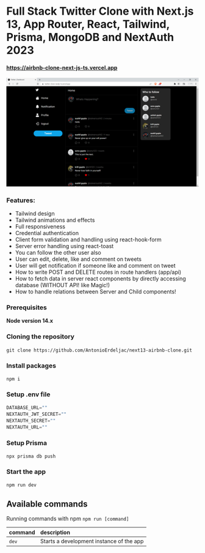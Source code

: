# Full Stack Twitter Clone with Next.js 13, App Router, React, Tailwind, Prisma, MongoDB and NextAuth 2023

#### https://airbnb-clone-next-js-ts.vercel.app

![Screenshot](demo.png)

### Features:

- Tailwind design
- Tailwind animations and effects
- Full responsiveness
- Credential authentication
- Client form validation and handling using react-hook-form
- Server error handling using react-toast
- You can follow the other user also
- User can edit, delete, like and comment on tweets
- User will get notification if someone like and comment on tweet
- How to write POST and DELETE routes in route handlers (app/api)
- How to fetch data in server react components by directly accessing database (WITHOUT API! like Magic!)
- How to handle relations between Server and Child components!

### Prerequisites

**Node version 14.x**

### Cloning the repository

```shell
git clone https://github.com/AntonioErdeljac/next13-airbnb-clone.git
```

### Install packages

```shell
npm i
```

### Setup .env file


```js
DATABASE_URL=""
NEXTAUTH_JWT_SECRET=""
NEXTAUTH_SECRET=""
NEXTAUTH_URL=""
```

### Setup Prisma

```shell
npx prisma db push

```

### Start the app

```shell
npm run dev
```

## Available commands

Running commands with npm `npm run [command]`

| command         | description                              |
| :-------------- | :--------------------------------------- |
| `dev`           | Starts a development instance of the app |
